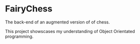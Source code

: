 # FairyChess
The back-end of an augmented version of of chess.

This project showscases my understanding of Object Orientated programming.
